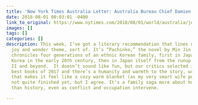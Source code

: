 ```yaml
---
title: 'New York Times Australia Letter: Australia Bureau Chief Damien Cave Recommends'
date: 2018-08-01 00:03:01 -0400
link_to_original: https://www.nytimes.com/2018/08/01/world/australia/joy-wonder-goop-good-news.html
images: []
tags: []
categories: []
description: This week, I’ve got a literary recommendation that lines up with our
  joy and wonder theme, sort of. It’s “Pachinko,” the novel by Min Jin Lee, which
  chronicles four generations of an ethnic Korean family, first in Japanese-occupied
  Korea in the early 20th century, then in Japan itself from the runup to World War
  II and beyond.  It doesn’t sound like fun, but our critics selected it as one of
  best books of 2017 and there’s a humanity and warmth to the story, writing and characters
  that makes it feel like a cozy warm blanket (as my very smart wife put it).  I’m
  not quite finished yet, but I agree. It’s a family saga more about human connections
  than history, even as conflict and occupation intervene.

---
```

